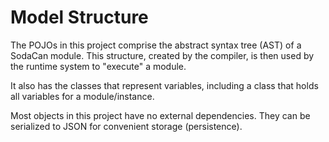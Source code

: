 # Model Structure
The POJOs in this project comprise the abstract syntax tree (AST) of a SodaCan module. This structure, created by the compiler, is then used by the runtime system to "execute" a module.

It also has the classes that represent variables, including a class that holds all variables for a module/instance.
 
Most objects in this project have no external dependencies. They can be serialized to JSON for convenient storage (persistence).

